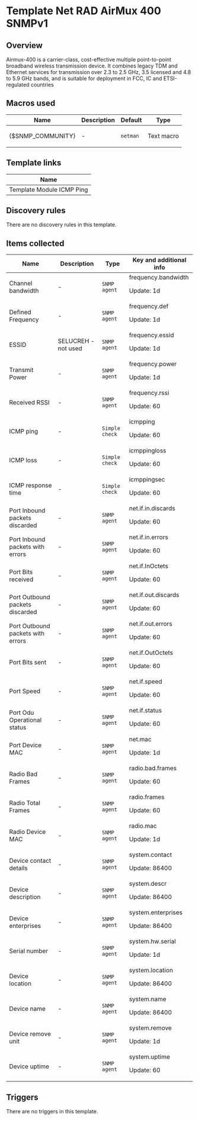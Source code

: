 # Template Net RAD AirMux 400 SNMPv1

## Overview

Airmux-400 is a carrier-class, cost-effective multiple point-to-point broadband wireless transmission device. It combines legacy TDM and Ethernet services for transmission over 2.3 to 2.5 GHz, 3.5 licensed and 4.8 to 5.9 GHz bands, and is suitable for deployment in FCC, IC and ETSI-regulated countries



## Macros used

|Name|Description|Default|Type|
|----|-----------|-------|----|
|{$SNMP_COMMUNITY}|<p>-</p>|`netman`|Text macro|
## Template links

|Name|
|----|
|Template Module ICMP Ping|
## Discovery rules

There are no discovery rules in this template.

## Items collected

|Name|Description|Type|Key and additional info|
|----|-----------|----|----|
|Channel bandwidth|<p>-</p>|`SNMP agent`|frequency.bandwidth<p>Update: 1d</p>|
|Defined Frequency|<p>-</p>|`SNMP agent`|frequency.def<p>Update: 1d</p>|
|ESSID|<p>SELUCREH - not used</p>|`SNMP agent`|frequency.essid<p>Update: 1d</p>|
|Transmit Power|<p>-</p>|`SNMP agent`|frequency.power<p>Update: 1d</p>|
|Received RSSI|<p>-</p>|`SNMP agent`|frequency.rssi<p>Update: 60</p>|
|ICMP ping|<p>-</p>|`Simple check`|icmpping<p>Update: 60</p>|
|ICMP loss|<p>-</p>|`Simple check`|icmppingloss<p>Update: 60</p>|
|ICMP response time|<p>-</p>|`Simple check`|icmppingsec<p>Update: 60</p>|
|Port Inbound packets discarded|<p>-</p>|`SNMP agent`|net.if.in.discards<p>Update: 60</p>|
|Port Inbound packets with errors|<p>-</p>|`SNMP agent`|net.if.in.errors<p>Update: 60</p>|
|Port Bits received|<p>-</p>|`SNMP agent`|net.if.InOctets<p>Update: 60</p>|
|Port Outbound packets discarded|<p>-</p>|`SNMP agent`|net.if.out.discards<p>Update: 60</p>|
|Port Outbound packets with errors|<p>-</p>|`SNMP agent`|net.if.out.errors<p>Update: 60</p>|
|Port Bits sent|<p>-</p>|`SNMP agent`|net.if.OutOctets<p>Update: 60</p>|
|Port Speed|<p>-</p>|`SNMP agent`|net.if.speed<p>Update: 60</p>|
|Port Odu Operational status|<p>-</p>|`SNMP agent`|net.if.status<p>Update: 60</p>|
|Port Device MAC|<p>-</p>|`SNMP agent`|net.mac<p>Update: 1d</p>|
|Radio Bad Frames|<p>-</p>|`SNMP agent`|radio.bad.frames<p>Update: 60</p>|
|Radio Total Frames|<p>-</p>|`SNMP agent`|radio.frames<p>Update: 60</p>|
|Radio Device MAC|<p>-</p>|`SNMP agent`|radio.mac<p>Update: 1d</p>|
|Device contact details|<p>-</p>|`SNMP agent`|system.contact<p>Update: 86400</p>|
|Device description|<p>-</p>|`SNMP agent`|system.descr<p>Update: 86400</p>|
|Device enterprises|<p>-</p>|`SNMP agent`|system.enterprises<p>Update: 86400</p>|
|Serial number|<p>-</p>|`SNMP agent`|system.hw.serial<p>Update: 1d</p>|
|Device location|<p>-</p>|`SNMP agent`|system.location<p>Update: 86400</p>|
|Device name|<p>-</p>|`SNMP agent`|system.name<p>Update: 86400</p>|
|Device remove unit|<p>-</p>|`SNMP agent`|system.remove<p>Update: 1d</p>|
|Device uptime|<p>-</p>|`SNMP agent`|system.uptime<p>Update: 60</p>|
## Triggers

There are no triggers in this template.

